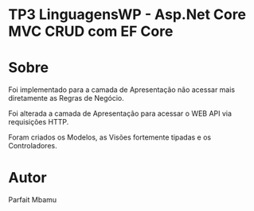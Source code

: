 # TP3 LinguagensWP - Asp.Net Core MVC CRUD com EF Core


 # Sobre

Foi implementado para a camada de Apresentação não acessar mais diretamente as Regras de Negócio.

Foi alterada a camada de Apresentação para acessar o WEB API via requisições HTTP.

Foram criados os Modelos, as Visões fortemente tipadas e os Controladores.

 # Autor
 
 Parfait Mbamu
